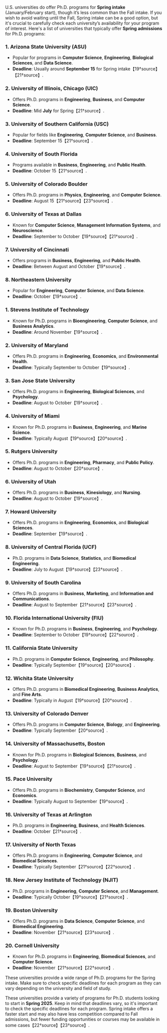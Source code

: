 U.S. universities do offer Ph.D. programs for **Spring intake** (January/February start), though it’s less common than the Fall intake. If you wish to avoid waiting until the Fall, Spring intake can be a good option, but it's crucial to carefully check each university’s availability for your program of interest. Here's a list of universities that typically offer **Spring admissions** for Ph.D. programs:

### **1. Arizona State University (ASU)**
   - Popular for programs in **Computer Science**, **Engineering**, **Biological Sciences**, and **Data Science**.
   - **Deadline**: Usually around **September 15** for Spring intake【19†source】【21†source】.

### **2. University of Illinois, Chicago (UIC)**
   - Offers Ph.D. programs in **Engineering**, **Business**, and **Computer Science**.
   - **Deadline**: Mid **July** for Spring【21†source】.

### **3. University of Southern California (USC)**
   - Popular for fields like **Engineering**, **Computer Science**, and **Business**.
   - **Deadline**: September 15【21†source】.

### **4. University of South Florida**
   - Programs available in **Business**, **Engineering**, and **Public Health**.
   - **Deadline**: October 15【21†source】.

### **5. University of Colorado Boulder**
   - Offers Ph.D. programs in **Physics**, **Engineering**, and **Computer Science**.
   - **Deadline**: August 15【21†source】【23†source】.

### **6. University of Texas at Dallas**
   - Known for **Computer Science**, **Management Information Systems**, and **Neuroscience**.
   - **Deadline**: September to October【19†source】【21†source】.

### **7. University of Cincinnati**
   - Offers programs in **Business**, **Engineering**, and **Public Health**.
   - **Deadline**: Between August and October【19†source】.

### **8. Northeastern University**
   - Popular for **Engineering**, **Computer Science**, and **Data Science**.
   - **Deadline**: October【19†source】.


### **1. Stevens Institute of Technology**
   - Known for Ph.D. programs in **Bioengineering**, **Computer Science**, and **Business Analytics**.
   - **Deadline**: Around November【19†source】.

### **2. University of Maryland**
   - Offers Ph.D. programs in **Engineering**, **Economics**, and **Environmental Health**.
   - **Deadline**: Typically September to October【19†source】.

### **3. San Jose State University**
   - Offers Ph.D. programs in **Engineering**, **Biological Sciences**, and **Psychology**.
   - **Deadline**: August to October【19†source】.

### **4. University of Miami**
   - Known for Ph.D. programs in **Business**, **Engineering**, and **Marine Science**.
   - **Deadline**: Typically August【19†source】【20†source】.

### **5. Rutgers University**
   - Offers Ph.D. programs in **Engineering**, **Pharmacy**, and **Public Policy**.
   - **Deadline**: August to October【20†source】.

### **6. University of Utah**
   - Offers Ph.D. programs in **Business**, **Kinesiology**, and **Nursing**.
   - **Deadline**: August to October【19†source】.

### **7. Howard University**
   - Offers Ph.D. programs in **Engineering**, **Economics**, and **Biological Sciences**.
   - **Deadline**: September【19†source】.

### **8. University of Central Florida (UCF)**
   - Ph.D. programs in **Data Science**, **Statistics**, and **Biomedical Engineering**.
   - **Deadline**: July to August【19†source】【23†source】.

### **9. University of South Carolina**
   - Offers Ph.D. programs in **Business**, **Marketing**, and **Information and Communications**.
   - **Deadline**: August to September【21†source】【23†source】.

### **10. Florida International University (FIU)**
   - Known for Ph.D. programs in **Business**, **Engineering**, and **Psychology**.
   - **Deadline**: September to October【19†source】【22†source】.

### **11. California State University**
   - Ph.D. programs in **Computer Science**, **Engineering**, and **Philosophy**.
   - **Deadline**: Typically September【19†source】【20†source】.

### **12. Wichita State University**
   - Offers Ph.D. programs in **Biomedical Engineering**, **Business Analytics**, and **Fine Arts**.
   - **Deadline**: Typically in August【19†source】【20†source】.

### **13. University of Colorado Denver**
   - Offers Ph.D. programs in **Computer Science**, **Biology**, and **Engineering**.
   - **Deadline**: Typically September【20†source】.

### **14. University of Massachusetts, Boston**
   - Known for Ph.D. programs in **Biological Sciences**, **Business**, and **Psychology**.
   - **Deadline**: August to September【19†source】【21†source】.

### **15. Pace University**
   - Offers Ph.D. programs in **Biochemistry**, **Computer Science**, and **Economics**.
   - **Deadline**: Typically August to September【19†source】.

### **16. University of Texas at Arlington**
   - Ph.D. programs in **Engineering**, **Business**, and **Health Sciences**.
   - **Deadline**: October【21†source】.

### **17. University of North Texas**
   - Offers Ph.D. programs in **Engineering**, **Computer Science**, and **Biomedical Sciences**.
   - **Deadline**: Typically September【21†source】【22†source】.

### **18. New Jersey Institute of Technology (NJIT)**
   - Ph.D. programs in **Engineering**, **Computer Science**, and **Management**.
   - **Deadline**: Typically October【19†source】【21†source】.

### **19. Boston University**
   - Offers Ph.D. programs in **Data Science**, **Computer Science**, and **Biomedical Engineering**.
   - **Deadline**: November【21†source】【23†source】.

### **20. Cornell University**
   - Known for Ph.D. programs in **Engineering**, **Biomedical Sciences**, and **Computer Science**.
   - **Deadline**: November【21†source】【22†source】.

These universities provide a wide range of Ph.D. programs for the Spring intake. Make sure to check specific deadlines for each program as they can vary depending on the university and field of study.

These universities provide a variety of programs for Ph.D. students looking to start in **Spring 2025**. Keep in mind that deadlines vary, so it's important to check the specific deadlines for each program. Spring intake offers a faster start and may also have less competition compared to Fall admissions, but fewer funding opportunities or courses may be available in some cases【22†source】【23†source】.
